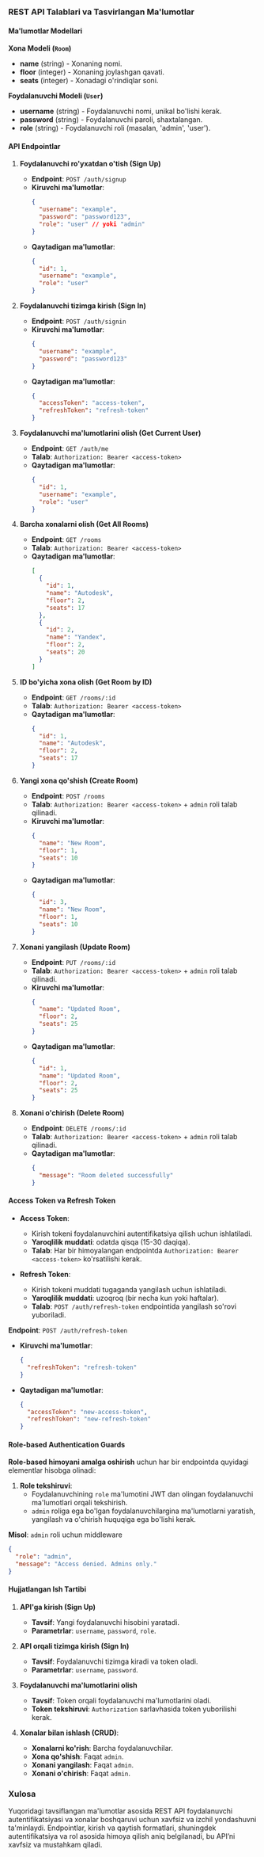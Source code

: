 ### REST API Talablari va Tasvirlangan Ma'lumotlar

#### Ma'lumotlar Modellari

**Xona Modeli (`Room`)**
- **name** (string) - Xonaning nomi.
- **floor** (integer) - Xonaning joylashgan qavati.
- **seats** (integer) - Xonadagi o'rindiqlar soni.

**Foydalanuvchi Modeli (`User`)**
- **username** (string) - Foydalanuvchi nomi, unikal bo'lishi kerak.
- **password** (string) - Foydalanuvchi paroli, shaxtalangan.
- **role** (string) - Foydalanuvchi roli (masalan, 'admin', 'user').

#### API Endpointlar

1. **Foydalanuvchi ro'yxatdan o'tish (Sign Up)**

   - **Endpoint**: `POST /auth/signup`
   - **Kiruvchi ma'lumotlar**:
     ```json
     {
       "username": "example",
       "password": "password123",
       "role": "user" // yoki "admin"
     }
     ```
   - **Qaytadigan ma'lumotlar**:
     ```json
     {
       "id": 1,
       "username": "example",
       "role": "user"
     }
     ```

2. **Foydalanuvchi tizimga kirish (Sign In)**

   - **Endpoint**: `POST /auth/signin`
   - **Kiruvchi ma'lumotlar**:
     ```json
     {
       "username": "example",
       "password": "password123"
     }
     ```
   - **Qaytadigan ma'lumotlar**:
     ```json
     {
       "accessToken": "access-token",
       "refreshToken": "refresh-token"
     }
     ```

3. **Foydalanuvchi ma'lumotlarini olish (Get Current User)**

   - **Endpoint**: `GET /auth/me`
   - **Talab**: `Authorization: Bearer <access-token>`
   - **Qaytadigan ma'lumotlar**:
     ```json
     {
       "id": 1,
       "username": "example",
       "role": "user"
     }
     ```

4. **Barcha xonalarni olish (Get All Rooms)**

   - **Endpoint**: `GET /rooms`
   - **Talab**: `Authorization: Bearer <access-token>` 
   - **Qaytadigan ma'lumotlar**:
     ```json
     [
       {
         "id": 1,
         "name": "Autodesk",
         "floor": 2,
         "seats": 17
       },
       {
         "id": 2,
         "name": "Yandex",
         "floor": 2,
         "seats": 20
       }
     ]
     ```

5. **ID bo'yicha xona olish (Get Room by ID)**

   - **Endpoint**: `GET /rooms/:id`
   - **Talab**: `Authorization: Bearer <access-token>`
   - **Qaytadigan ma'lumotlar**:
     ```json
     {
       "id": 1,
       "name": "Autodesk",
       "floor": 2,
       "seats": 17
     }
     ```

6. **Yangi xona qo'shish (Create Room)**

   - **Endpoint**: `POST /rooms`
   - **Talab**: `Authorization: Bearer <access-token>` + `admin` roli talab qilinadi.
   - **Kiruvchi ma'lumotlar**:
     ```json
     {
       "name": "New Room",
       "floor": 1,
       "seats": 10
     }
     ```
   - **Qaytadigan ma'lumotlar**:
     ```json
     {
       "id": 3,
       "name": "New Room",
       "floor": 1,
       "seats": 10
     }
     ```

7. **Xonani yangilash (Update Room)**

   - **Endpoint**: `PUT /rooms/:id`
   - **Talab**: `Authorization: Bearer <access-token>` + `admin` roli talab qilinadi.
   - **Kiruvchi ma'lumotlar**:
     ```json
     {
       "name": "Updated Room",
       "floor": 2,
       "seats": 25
     }
     ```
   - **Qaytadigan ma'lumotlar**:
     ```json
     {
       "id": 1,
       "name": "Updated Room",
       "floor": 2,
       "seats": 25
     }
     ```

8. **Xonani o'chirish (Delete Room)**

   - **Endpoint**: `DELETE /rooms/:id`
   - **Talab**: `Authorization: Bearer <access-token>` + `admin` roli talab qilinadi.
   - **Qaytadigan ma'lumotlar**: 
     ```json
     {
       "message": "Room deleted successfully"
     }
     ```

#### Access Token va Refresh Token

- **Access Token**:
  - Kirish tokeni foydalanuvchini autentifikatsiya qilish uchun ishlatiladi.
  - **Yaroqlilik muddati**: odatda qisqa (15-30 daqiqa).
  - **Talab**: Har bir himoyalangan endpointda `Authorization: Bearer <access-token>` ko'rsatilishi kerak.

- **Refresh Token**:
  - Kirish tokeni muddati tugaganda yangilash uchun ishlatiladi.
  - **Yaroqlilik muddati**: uzoqroq (bir necha kun yoki haftalar).
  - **Talab**: `POST /auth/refresh-token` endpointida yangilash so'rovi yuboriladi.

**Endpoint**: `POST /auth/refresh-token`
  - **Kiruvchi ma'lumotlar**:
    ```json
    {
      "refreshToken": "refresh-token"
    }
    ```
  - **Qaytadigan ma'lumotlar**:
    ```json
    {
      "accessToken": "new-access-token",
      "refreshToken": "new-refresh-token"
    }
    ```

#### Role-based Authentication Guards

**Role-based himoyani amalga oshirish** uchun har bir endpointda quyidagi elementlar hisobga olinadi:

1. **Role tekshiruvi**:
   - Foydalanuvchining `role` ma'lumotini JWT dan olingan foydalanuvchi ma'lumotlari orqali tekshirish.
   - `admin` roliga ega bo'lgan foydalanuvchilargina ma'lumotlarni yaratish, yangilash va o'chirish huquqiga ega bo'lishi kerak.

**Misol**: `admin` roli uchun middleware

```json
{
  "role": "admin",
  "message": "Access denied. Admins only."
}
```

#### Hujjatlangan Ish Tartibi

1. **API'ga kirish (Sign Up)**
   - **Tavsif**: Yangi foydalanuvchi hisobini yaratadi.
   - **Parametrlar**: `username`, `password`, `role`.

2. **API orqali tizimga kirish (Sign In)**
   - **Tavsif**: Foydalanuvchi tizimga kiradi va token oladi.
   - **Parametrlar**: `username`, `password`.

3. **Foydalanuvchi ma'lumotlarini olish**
   - **Tavsif**: Token orqali foydalanuvchi ma'lumotlarini oladi.
   - **Token tekshiruvi**: `Authorization` sarlavhasida token yuborilishi kerak.

4. **Xonalar bilan ishlash (CRUD)**:
   - **Xonalarni ko'rish**: Barcha foydalanuvchilar.
   - **Xona qo'shish**: Faqat `admin`.
   - **Xonani yangilash**: Faqat `admin`.
   - **Xonani o'chirish**: Faqat `admin`.

### Xulosa

Yuqoridagi tavsiflangan ma'lumotlar asosida REST API foydalanuvchi autentifikatsiyasi va xonalar boshqaruvi uchun xavfsiz va izchil yondashuvni ta'minlaydi. Endpointlar, kirish va qaytish formatlari, shuningdek autentifikatsiya va rol asosida himoya qilish aniq belgilanadi, bu API’ni xavfsiz va mustahkam qiladi.
